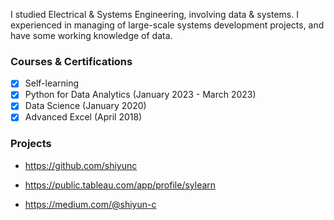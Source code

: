 I studied Electrical & Systems Engineering, involving data & systems. I experienced in managing of large-scale systems development projects, and have some working knowledge of data.

### Courses & Certifications
- [x] Self-learning
- [x] Python for Data Analytics (January 2023 - March 2023)
- [x] Data Science (January 2020)
- [x] Advanced Excel (April 2018)

### Projects
* <https://github.com/shiyunc>

* <https://public.tableau.com/app/profile/sylearn>

* <https://medium.com/@shiyun-c>

<br />


